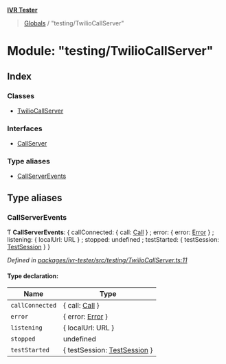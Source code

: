 **[IVR Tester](../README.md)**

> [Globals](../README.md) / "testing/TwilioCallServer"

# Module: "testing/TwilioCallServer"

## Index

### Classes

* [TwilioCallServer](../classes/_testing_twiliocallserver_.twiliocallserver.md)

### Interfaces

* [CallServer](../interfaces/_testing_twiliocallserver_.callserver.md)

### Type aliases

* [CallServerEvents](_testing_twiliocallserver_.md#callserverevents)

## Type aliases

### CallServerEvents

Ƭ  **CallServerEvents**: { callConnected: { call: [Call](../interfaces/_call_call_.call.md)  } ; error: { error: [Error](../classes/_configuration_configurationerror_.configurationerror.md#error)  } ; listening: { localUrl: URL  } ; stopped: undefined ; testStarted: { testSession: [TestSession](../interfaces/_testrunner_.testsession.md)  }  }

*Defined in [packages/ivr-tester/src/testing/TwilioCallServer.ts:11](https://github.com/SketchingDev/ivr-tester/blob/e17074e/packages/ivr-tester/src/testing/TwilioCallServer.ts#L11)*

#### Type declaration:

Name | Type |
------ | ------ |
`callConnected` | { call: [Call](../interfaces/_call_call_.call.md)  } |
`error` | { error: [Error](../classes/_configuration_configurationerror_.configurationerror.md#error)  } |
`listening` | { localUrl: URL  } |
`stopped` | undefined |
`testStarted` | { testSession: [TestSession](../interfaces/_testrunner_.testsession.md)  } |
